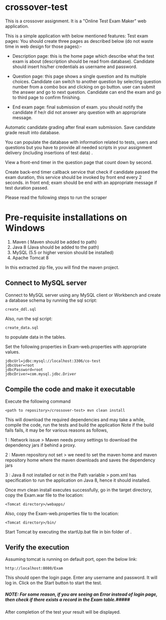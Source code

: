 # crossover-test
This is a crossover assignment. It is a "Online Test Exam Maker" web application.

This is a simple application with below mentioned features:
Test exam pages: You should create three pages as described below (do not waste time in web design for those pages):-

* Description page: this is the home page which describe what the test exam is about (description should be read from database). Candidate should insert his/her credentials as username and password.

* Question page: this page shows a single question and its multiple choices. Candidate can switch to another question by selecting question number from a combo box and clicking on go button. user can submit the answer and go to next question. Candidate can end the exam and go to third page to confirm finishing.

* End exam page: final submission of exam. you should notify the candidate if he/r did not answer any question with an appropriate message.

Automatic candidate grading after final exam submission. Save candidate grade result into database.

You can populate the database with information related to tests, users and questions but you have to provide all needed scripts in your assignment delivery (including insertions of test data) .

View a front-end timer in the question page that count down by second.

Create back-end timer callback service that check if candidate passed the exam duration, this service should be invoked by front end every 2 seconds. in front end; exam should be end with an appropriate message if test duration passed.

Please read the following steps to run the scraper

# Pre-requisite installations on Windows #

1. Maven ( Maven should be added to path)
2. Java 8 (Java should be added to the path)
3. MySQL (5.5 or higher version should be installed)
4. Apache Tomcat 8

In this extracted zip file, you will find the maven project.

## Connect to MySQL server ##

Connect to MySQL server using any MySQL client or Workbench and create a database schema by running the sql script: 
```
create_ddl.sql
```

Also, run the sql script:
```
create_data.sql
```
to populate data in the tables.

Set the following properties in Exam-web.properties with appropriate values.

```
jdbcUrl=jdbc:mysql://localhost:3306/co-test
jdbcUser=root
jdbcPassword=root
jdbcDriver=com.mysql.jdbc.Driver
```

## Compile the code and make it executable ##


Execute the following command 

```
<path to repository>/crossover-test> mvn clean install
```

This will download the required dependencies and may take a while, compile the code, run the tests and build the application
Note if the build fails fails, it may be for various reasons as follows,

1 : Network issue > Maven needs proxy settings to download the dependency jars if behind a proxy.

2 : Maven repository not set > we need to set the maven home and maven repository home where the maven downloads and saves the dependency jars

3 : Java 8 not installed or not in the Path variable > pom.xml has specification to run the application on Java 8, hence it should installed.

Once mvn clean install executes successfully, go in the target directory, copy the Exam.war file to the location:
```
<Tomcat directory>/webapps/
```

Also, copy the Exam-web.properties file to the location:
```
<Tomcat directory>/bin/
```

Start Tomcat by executing the startUp.bat file in bin folder of <Tomcat Directory>.

## Verify the execution ##
Assuming tomcat is running on default port, open the below link:
```
http://localhost:8080/Exam
```

This should open the login page. Enter any username and password. It will log in. Click on the Start button to start the test.

##### NOTE: For some reason, if you are seeing an Error instead of login page, then check if there exists a record in the Exam table.#####

After completion of the test your result will be displayed.
